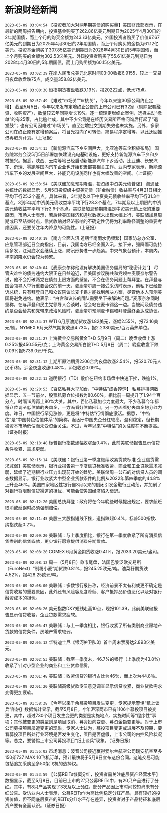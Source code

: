 # 新浪财经新闻
`2023-05-09 03:04:54` 【投资者加大对两年期美债的购买量】美国财政部表示，在最新的两周报告期内，投资基金购买了262.86亿美元到期日为2025年4月30日的2年期国债，而上个月的购买金额为243.83亿美元。外国投资者购买了价值67.67亿美元的到期日为2025年4月30日的2年期国债，而上个月购买的金额为61.12亿美元。投资基金购买了307.85亿美元到期日为2028年4月30日的5年期国债，而上个月购买的金额为302.53亿美元。外国投资者购买了55.61亿美元到期日为2028年4月30日的5年期国债，而上月购买额为60.15亿美元。

`2023-05-09 03:02:39` 在岸人民币兑美元北京时间03:00收报6.9155，较上一交易日夜盘收盘跌75点。成交量358.82亿美元。

`2023-05-09 03:00:30` 恒指期货夜盘收跌0.19%，报20222点，低水75点。

`2023-05-09 02:57:49` 【难过“市场关”“审核关”，今年以来逾30家公司终止定增】 截至5月5日，今年以来发布定增终止公告的上市公司已有32家（剔除配套融资、收购资产），数量较去年同期增长19%。逐一梳理定增终止案例，选择主动“撤单”的有25家，占比逾七成，其中不少公司是在经历交易所严格问询后打起了“退堂鼓”；也有公司因难过“市场关”，直至定增批文到期失效也未实施。另外，多家公司在终止原有定增预案后，将目光投向了可转债、简易程序定增等，以此迂回推进再融资计划。（上证报）

`2023-05-09 02:54:13` 【新能源汽车下乡空间巨大，比亚迪等车企积极布局】 国务院常务会议5月5日部署加快建设充电基础设施，更好支持新能源汽车下乡和乡村振兴。据悉，陕西、云南等地已经启动新能源汽车下乡活动，比亚迪、长安汽车、奇瑞、零跑等国内汽车企业也开始积极部署相关工作。业内专家表示，新能源汽车下乡的发展空间巨大，补能充电设施同样也有大幅改善的空间。（上证报）

`2023-05-09 02:53:54` 【美联储加息预期降温，投资级中资美元债普涨】 海通证券统计的数据显示，5月5日投资级中资美元债（非金融债）收益率与4月21日相比平均下行25.2个基点。具体来看，3年期及以下中资美元债收益率平均下行31.3个基点，3到5年期中资美元债收益率平均下行28.3个基点，7年期及以上期限的中资美元债收益率平均下行2.9个基点。美联储加息预期降温是中资美元债上涨的重要原因，市场人士表示，若后续美国经济和通胀数据未出现大幅上行，美联储加息周期或已至结束时点，信贷收缩对经济影响的不确定性仍将为利率路径调整的重要考虑因素，还要关注年内降息的可能性。（上证报）

`2023-05-09 02:40:19` 【南方全面入汛 近期华南雨水仍频繁】国家防总办公室、应急管理部近日会商指出，目前，我国南方已经全面入汛，接下来，强降雨可能持续多发，江河底水会继续上涨，防汛形势进一步趋紧。中央气象台预计，本周内，华南的降水仍会较为频繁。

`2023-05-09 02:40:04` 【麦康奈尔称他没有解决美国债务僵局的“秘密计划”】 尽管灾难性的债务违约大限正在日益迫近，但美国参议院共和党领袖麦康奈尔警告说，他不会打破两党在债务上限方面的壁垒，不会在债务问题上帮拜登。在拜登与国会领导人举行重要会议的前一天，麦康奈尔周一接受采访时表示，他私下已经告诉总统，只有拜登自己和众议院议长麦卡锡才能找到解决方案，尽管他本人预测美国将避免违约。他表示：“白宫和议长的团队需要坐下来解决问题。”麦康奈尔同时坚称，在与拜登和民主党领导人会谈时，他会站在麦卡锡这一边。当被问及债务违约是否会给共和党带来政治风险时，麦康奈尔预测麦卡锡和拜登最终会达成协议。

`2023-05-09 02:34:37` WTI 6月原油期货收涨1.82美元，涨幅2.55%，报73.16美元/桶。NYMEX 6月天然气期货收涨4.73%，报2.2380美元/百万英热单位。

`2023-05-09 02:31:27` 上海黄金交易所黄金T+D 5月9日（周二）晚盘收盘上涨0.25%报450.55元/克；上海黄金交易所白银T+D 5月9日（周二）晚盘收盘下跌0.09%报5739.0元/千克。

`2023-05-09 02:31:12` 上期所原油期货2306合约夜盘收涨2.54%，报520.70元人民币/桶。沪金夜盘收涨0.48%，沪银收跌0.09%。

`2023-05-09 02:22:13` 道明银行（TD）股价在纽约市场盘中快速下挫，跌逾1%。

`2023-05-09 02:20:53` 【百亿私募大举加仓，“中特估”成香饽饽】 私募排排网数据显示，五一节前夕，股票私募仓位指数为80.60%，相比前一周提升了1.94个百分点，时隔16周再上80%大关。其中，百亿私募加仓力度最大。不少私募今年都将仓位调至低估值的央国企，一方面看好估值回归，另一方面看好央国企的分红力度。昨日，中国银行罕见涨停，更是将“中特估”行情彻底激活。据悉，“中特估”是“中国特色估值体系”的简称，起因于中国央企分红较高，盈利稳定，但长期被资本市场低估而未受资金关注。不过，今年以来“中特估”的关注度在不断提高。（证券时报）

`2023-05-09 02:18:48` 标普银行指数涨幅收窄至0.4%，此前美联储报告显示信贷条件收紧、需求更弱。

`2023-05-09 02:15:14` 【美联储：银行业第一季度继续收紧贷款标准 企业信贷需求减弱】美联储表示，银行业报告第一季度信贷标准收紧，商业和工业贷款需求减弱，延续了近期银行业压力出现前开始的趋势。美联储周一公布的对信贷人员的调查数据显示，银行业收紧大中型企业贷款条件的比例从2022年第四季度的44.8%上升至46%。美国四家地区性银行自3月以来的倒闭引发金融行业动荡，并加剧了对银行将限制信贷渠道的担忧，可能会使美国经济陷入衰退。

`2023-05-09 02:12:20` 美国总统拜登：政府将在今年晚些时候提出规定，要求航班取消或延误时必须强制赔偿。

`2023-05-09 02:11:45` 美股三大股指短线下挫，道指跌超0.4%，标普500指数、纳指跌超0.2%。

`2023-05-09 02:09:20` 美联储：与上季度相比，银行在第一季度收紧了所有消费信贷类别的信贷条款，更少银行愿意提供消费分期贷款。

`2023-05-09 02:08:20` COMEX 6月黄金期货收涨0.41%，报2033.20美元/盎司。

`2023-05-09 02:08:12` 周一（5月8日）欧市尾盘，法国巴黎泛欧交易所（EuroNext）“制粉小麦”期货跌0.81%，报245.25欧元/吨。油菜籽期货跌4.52%，报428.25欧元/吨。

`2023-05-09 02:08:00` 美联储：多数银行报告称，经济前景不太有利或更不确定是信贷收紧的重要原因，此外还有风险容忍度降低、客户抵押品价值恶化以及对银行融资成本的担忧。

`2023-05-09 02:06:26` 美元指数DXY短线走高10点，现报101.39，此前美联储报告显示信贷收紧，企业贷款需求疲软。

`2023-05-09 02:05:47` 美联储：与上一季度相比，银行收紧了所有类别商业房地产贷款的信贷条件，房地产需求较弱。

`2023-05-09 02:05:12` 华特迪士尼《银河护卫队3》首个周末票房达2.893亿美元。

`2023-05-09 02:02:53` 美联储：截至一季度末，46.7%的银行（上季度为43.8%）收紧了针对小型企业的商业和工业贷款信贷。

`2023-05-09 02:01:48` 美联储：收紧信贷的银行占比为46％，而上次为44.8％。

`2023-05-09 02:01:20` 美联储高级贷款专员意见调查显示信贷收紧，商业贷款需求变得更加疲软。

`2023-05-09 01:58:38` 【今年以来千余募投项目发生变更，专家提示警惕“纸上谈兵”陷阱】数据统计显示，截至5月8日，今年沪深两市已有1106个募投项目被变更，其中，超过730个项目发生变更的类型是实施地点、实施时间等“程序性”事项；其他被变更的类型则是项目取消、募资投向变更、募资金额变更等。对于上市公司募投项目屡遭变更的现象，专家人士认为，募投项目变更或进展不及预期，要看募投项目所处行业环境是否发生变化，项目是否虚假，上市公司的内控风险状况等。总之，要警惕上市公司募投项目“纸上谈兵”现象。（证券日报）

`2023-05-09 01:55:02` 市场消息：波音公司接近赢得爱尔兰航空公司瑞安航空至多150架737 MAX 10飞机订单，预计最快将于5月9日宣布这份合同。这笔交易可能包括追加采购至多50架飞机的选择权。

`2023-05-09 01:53:59` 【公募REITs慷慨分红，投资者需关注底层资产经营水平】数据显示，截至5月8日，目前已上市的27只公募REITs中，有20只产品进行了分红。其中，有8只产品实现了3次及以上分红，部分产品因上市时间较短尚未有分红公告。受访业内人士表示，公募REITs作为高比例稳定分红产品，具有较好的投资价值，但不同底层资产的REITs分红水平存在差异，投资者对于产品特征和底层资产要有全面认识。（证券日报）

